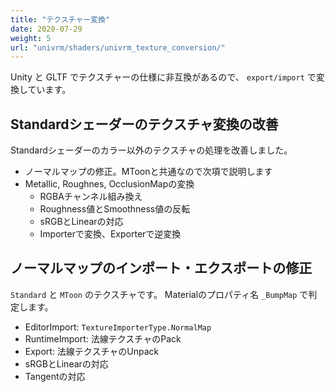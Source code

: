 ```yaml
---
title: "テクスチャー変換"
date: 2020-07-29
weight: 5
url: "univrm/shaders/univrm_texture_conversion/"
---
```


Unity と GLTF でテクスチャーの仕様に非互換があるので、 `export/import` で変換しています。

## Standardシェーダーのテクスチャ変換の改善

Standardシェーダーのカラー以外のテクスチャの処理を改善しました。

* ノーマルマップの修正。MToonと共通なので次項で説明します
* Metallic, Roughnes, OcclusionMapの変換
    * RGBAチャンネル組み換え
    * Roughness値とSmoothness値の反転
    * sRGBとLinearの対応
    * Importerで変換、Exporterで逆変換

## ノーマルマップのインポート・エクスポートの修正

`Standard` と `MToon` のテクスチャです。
Materialのプロパティ名 `_BumpMap` で判定します。

* EditorImport: `TextureImporterType.NormalMap`
* RuntimeImport: 法線テクスチャのPack
* Export: 法線テクスチャのUnpack
* sRGBとLinearの対応
* Tangentの対応
